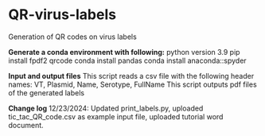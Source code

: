 # QR-virus-labels
Generation of QR codes on virus labels 

**Generate a conda environment with following:**
python version 3.9
pip install fpdf2 qrcode
conda install pandas
conda install anaconda::spyder

**Input and output files**
This script reads a csv file with the following header names: VT, Plasmid, Name, Serotype, FullName
This script outputs pdf files of the generated labels


**Change log**
12/23/2024: Updated print_labels.py, uploaded tic_tac_QR_code.csv as example input file, uploaded tutorial word document. 
